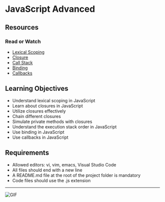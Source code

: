 # JavaScript Advanced

## Resources

### Read or Watch

- [Lexical Scoping](https://javascript.info/closure)
- [Closure](https://www.w3schools.com/js/js_function_closures.asp)
- [Call Stack](https://developer.mozilla.org/en-US/docs/Glossary/Call_stack)
- [Binding](https://javascript.info/bind)
- [Callbacks](https://javascript.info/callbacks)

## Learning Objectives

- Understand lexical scoping in JavaScript
- Learn about closures in JavaScript
- Utilize closures effectively
- Chain different closures
- Simulate private methods with closures
- Understand the execution stack order in JavaScript
- Use binding in JavaScript
- Use callbacks in JavaScript


## Requirements

- Allowed editors: vi, vim, emacs, Visual Studio Code
- All files should end with a new line
- A README.md file at the root of the project folder is mandatory
- Code files should use the .js extension

---

![GIF](https://media1.giphy.com/media/v1.Y2lkPTc5MGI3NjExbmc0cjl5cGU3MXl3bDAwdDl5aWJtMXMzaDQ2aTA2OXFla2hsODF1bCZlcD12MV9pbnRlcm5hbF9naWZfYnlfaWQmY3Q9Zw/ZpdxXk2KXQn40VWqke/giphy.gif)